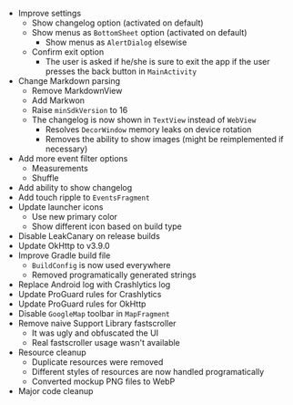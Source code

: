 - Improve settings
  - Show changelog option (activated on default)
  - Show menus as `BottomSheet` option (activated on default)
    - Show menus as `AlertDialog` elsewise
  - Confirm exit option
    - The user is asked if he/she is sure to exit the app if the user presses the back button in `MainActivity`
- Change Markdown parsing
  - Remove MarkdownView
  - Add Markwon
  - Raise `minSdkVersion` to 16
  - The changelog is now shown in `TextView` instead of `WebView`
    - Resolves `DecorWindow` memory leaks on device rotation
    - Removes the ability to show images (might be reimplemented if necessary)
- Add more event filter options
  - Measurements
  - Shuffle
- Add ability to show changelog
- Add touch ripple to `EventsFragment`
- Update launcher icons
  - Use new primary color
  - Show different icon based on build type
- Disable LeakCanary on release builds
- Update OkHttp to v3.9.0
- Improve Gradle build file
  - `BuildConfig` is now used everywhere
  - Removed programatically generated strings
- Replace Android log with Crashlytics log
- Update ProGuard rules for Crashlytics
- Update ProGuard rules for OkHttp
- Disable `GoogleMap` toolbar in `MapFragment`
- Remove naive Support Library fastscroller
  - It was ugly and obfuscated the UI
  - Real fastscroller usage wasn't available
- Resource cleanup
  - Duplicate resources were removed
  - Different styles of resources are now handled programatically
  - Converted mockup PNG files to WebP
- Major code cleanup